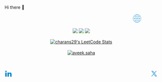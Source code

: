 #
Hi there 👋


&nbsp;&nbsp;&nbsp;&nbsp;&nbsp;&nbsp;&nbsp;&nbsp;&nbsp;&nbsp;&nbsp;&nbsp;&nbsp;&nbsp;&nbsp;&nbsp;&nbsp;&nbsp;&nbsp;&nbsp;&nbsp;&nbsp;&nbsp;&nbsp;&nbsp;&nbsp;&nbsp;&nbsp;&nbsp;&nbsp;&nbsp;&nbsp;&nbsp;&nbsp;&nbsp;&nbsp;&nbsp;&nbsp;&nbsp;&nbsp;&nbsp;&nbsp;&nbsp;&nbsp;&nbsp;&nbsp;&nbsp;&nbsp;&nbsp;&nbsp;&nbsp;&nbsp;&nbsp;&nbsp;&nbsp;&nbsp;&nbsp;&nbsp;&nbsp;&nbsp;&nbsp;&nbsp;&nbsp;&nbsp;&nbsp;&nbsp;&nbsp;&nbsp;&nbsp;&nbsp;&nbsp;&nbsp;&nbsp;&nbsp;&nbsp;&nbsp;&nbsp;&nbsp;&nbsp;&nbsp;&nbsp;&nbsp;&nbsp;&nbsp;&nbsp;&nbsp;&nbsp;&nbsp;&nbsp;&nbsp;&nbsp;&nbsp;&nbsp;&nbsp;&nbsp;&nbsp;&nbsp;&nbsp;&nbsp;&nbsp;&nbsp;&nbsp;&nbsp;&nbsp;&nbsp;&nbsp;
<a href="https://www.saicharanmodugula.dev">
  <img width="30px" title="website" src="./Assets/icons8-website.png" />
</a>

<p align="center">
  <img height="50%" width="auto" src ="https://github-readme-stats.vercel.app/api?username=charans29&show_icons=true&count_private=true&theme=Gradient&hide_border=true&hide=issues,contribs&bg_color=00000000">
  <img height="50%" width="auto" src ="https://github-readme-stats.vercel.app/api/top-langs/?username=charans29&layout=compact&hide_border=true&theme=Gradient&bg_color=00000000&langs_count=6&hide=jupyter%20notebook,tex,css,php&exclude_repo=Pacman-AI">
  <img src ="https://github-readme-streak-stats.herokuapp.com?user=charans29&theme=Gradient&hide_border=true&background=9996A1">
  <br><br>
  <a href="https://leetcode.com/mscharans/" target="_blank">
    <img title="charans29's LeetCode Stats" src ="https://leetcard.jacoblin.cool/mscharans?theme=dark&font=Ubuntu&ext=contest" />
  </a>
  <br><br>
  <a href="https://www.buymeacoffee.com/charans"> <img align="center" src="https://cdn.buymeacoffee.com/buttons/v2/default-orange.png" height="50" width="210" alt="aveek.saha" /></a>
</p>
<br><br>
<a href="https://www.linkedin.com/in/saicharanmodugula">
  <img align="left" title="sai charan modugula" width="25px" src="./Assets/icons8-linkedin.svg" />
</a>
<a href="https://twitter.com/charans_twt">
  <img align="right" title="@charans_twt" width="25px" src="./Assets/icons8-twitterx.svg" />
</a>

<!--
**charans29/charans29** is a ✨ _special_ ✨ repository because its `README.md` (this file) appears on your GitHub profile.

Here are some ideas to get you started:

- 🔭 I’m currently working on ...
- 🌱 I’m currently learning ...
- 👯 I’m looking to collaborate on ...
- 🤔 I’m looking for help with ...
- 💬 Ask me about ...
- 📫 How to reach me: ...
- 😄 Pronouns: ...
- ⚡ Fun fact: ...
-->
